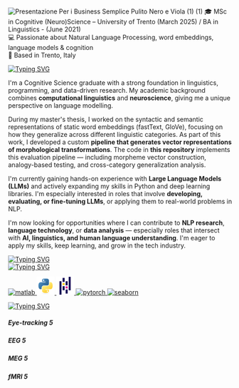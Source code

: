 ![Presentazione Per i Business Semplice   Pulito Nero e Viola (1) (1)](https://github.com/user-attachments/assets/0f7fdff7-e2b2-47e0-95e8-20742f8ea519)
🎓 MSc in Cognitive (Neuro)Science – University of Trento (March 2025) / BA in Linguistics - (June 2021)  
💻 Passionate about Natural Language Processing, word embeddings, language models & cognition  
📍 Based in Trento, Italy  

[![Typing SVG](https://readme-typing-svg.demolab.com?font=Fira+Code&size=25&pause=1000&color=C36DE6&width=435&lines=About+me)](https://git.io/typing-svg)  

I'm a Cognitive Science graduate with a strong foundation in linguistics, programming, and data-driven research. My academic background combines **computational linguistics** and **neuroscience**, giving me a unique perspective on language modelling.

During my master's thesis, I worked on the syntactic and semantic representations of static word embeddings (fastText, GloVe), focusing on how they generalize across different linguistic categories. As part of this work, I developed a custom **pipeline that generates vector representations of morphological transformations**. The code in **this repository** implements this evaluation pipeline — including morpheme vector construction, analogy-based testing, and cross-category generalization analysis.


I'm currently gaining hands-on experience with **Large Language Models (LLMs)** and actively expanding my skills in Python and deep learning libraries. I'm especially interested in roles that involve **developing, evaluating, or fine-tuning LLMs**, or applying them to real-world problems in NLP.  

I'm now looking for opportunities where I can contribute to **NLP research**, **language technology**, or **data analysis** — especially roles that intersect with **AI, linguistics, and human language understanding**. I'm eager to apply my skills, keep learning, and grow in the tech industry.  

[![Typing SVG](https://readme-typing-svg.demolab.com?font=Fira+Code&size=25&pause=1000&color=C36DE6&width=435&lines=My+Skills)](https://git.io/typing-svg)  
[![Typing SVG](https://readme-typing-svg.demolab.com?font=Fira+Code&size=19&pause=1000&color=D3B5EE&width=435&lines=Languages+and+Tools)](https://git.io/typing-svg)  

<p align="left"> <a href="https://www.mathworks.com/" target="_blank" rel="noreferrer"> <img src="https://upload.wikimedia.org/wikipedia/commons/2/21/Matlab_Logo.png" alt="matlab" width="40" height="40"/> </a> <a href="https://www.python.org" target="_blank" rel="noreferrer"> <img src="https://raw.githubusercontent.com/devicons/devicon/master/icons/python/python-original.svg" alt="python" width="40" height="40"/> </a> <a href="https://pandas.pydata.org/" target="_blank" rel="noreferrer"> <img src="https://raw.githubusercontent.com/devicons/devicon/2ae2a900d2f041da66e950e4d48052658d850630/icons/pandas/pandas-original.svg" alt="pandas" width="40" height="40"/> </a> <a href="https://pytorch.org/" target="_blank" rel="noreferrer"> <img src="https://www.vectorlogo.zone/logos/pytorch/pytorch-icon.svg" alt="pytorch" width="40" height="40"/>  </a> <a href="https://seaborn.pydata.org/" target="_blank" rel="noreferrer"> <img src="https://seaborn.pydata.org/_images/logo-mark-lightbg.svg" alt="seaborn" width="40" height="40"/> </a> </p>  

[![Typing SVG](https://readme-typing-svg.demolab.com?font=Fira+Code&size=19&pause=1000&color=D3B5EE&width=435&lines=Neuroimaging)](https://git.io/typing-svg)  

<h5>Eye-tracking 5</h5> <h5>EEG 5</h5> <h5>MEG 5</h5> <h5>fMRI 5</h5>







